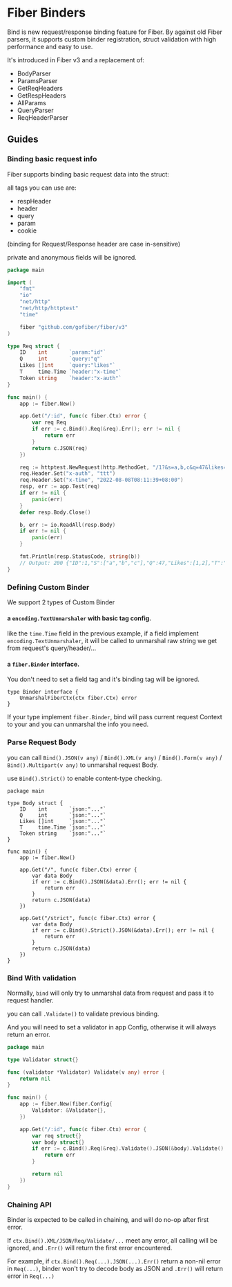 # Fiber Binders

Bind is new request/response binding feature for Fiber.
By against old Fiber parsers, it supports custom binder registration,
struct validation with high performance and easy to use.

It's introduced in Fiber v3 and a replacement of:

- BodyParser
- ParamsParser
- GetReqHeaders
- GetRespHeaders
- AllParams
- QueryParser
- ReqHeaderParser

## Guides

### Binding basic request info

Fiber supports binding basic request data into the struct:

all tags you can use are:

- respHeader
- header
- query
- param
- cookie

(binding for Request/Response header are case in-sensitive)

private and anonymous fields will be ignored.

```go
package main

import (
	"fmt"
	"io"
	"net/http"
	"net/http/httptest"
	"time"

	fiber "github.com/gofiber/fiber/v3"
)

type Req struct {
	ID    int       `param:"id"`
	Q     int       `query:"q"`
	Likes []int     `query:"likes"`
	T     time.Time `header:"x-time"`
	Token string    `header:"x-auth"`
}

func main() {
	app := fiber.New()

	app.Get("/:id", func(c fiber.Ctx) error {
		var req Req
		if err := c.Bind().Req(&req).Err(); err != nil {
			return err
		}
		return c.JSON(req)
	})

	req := httptest.NewRequest(http.MethodGet, "/1?&s=a,b,c&q=47&likes=1&likes=2", http.NoBody)
	req.Header.Set("x-auth", "ttt")
	req.Header.Set("x-time", "2022-08-08T08:11:39+08:00")
	resp, err := app.Test(req)
	if err != nil {
		panic(err)
	}
	defer resp.Body.Close()

	b, err := io.ReadAll(resp.Body)
	if err != nil {
		panic(err)
	}

	fmt.Println(resp.StatusCode, string(b))
	// Output: 200 {"ID":1,"S":["a","b","c"],"Q":47,"Likes":[1,2],"T":"2022-08-08T08:11:39+08:00","Token":"ttt"}
}

```

### Defining Custom Binder

We support 2 types of Custom Binder

#### a `encoding.TextUnmarshaler` with basic tag config.

like the `time.Time` field in the previous example, if a field implement `encoding.TextUnmarshaler`, it will be called
to
unmarshal raw string we get from request's query/header/...

#### a `fiber.Binder` interface.

You don't need to set a field tag and it's binding tag will be ignored.

```
type Binder interface {
    UnmarshalFiberCtx(ctx fiber.Ctx) error
}
```

If your type implement `fiber.Binder`, bind will pass current request Context to your and you can unmarshal the info
you need.

### Parse Request Body

you can call `Bind().JSON(v any)` / `Bind().XML(v any)` / `Bind().Form(v any)` / `Bind().Multipart(v any)`
to unmarshal request Body.

use `Bind().Strict()` to enable content-type checking.

```golang
package main

type Body struct {
	ID    int       `json:"..."`
	Q     int       `json:"..."`
	Likes []int     `json:"..."`
	T     time.Time `json:"..."`
	Token string    `json:"..."`
}

func main() {
	app := fiber.New()

	app.Get("/", func(c fiber.Ctx) error {
		var data Body
		if err := c.Bind().JSON(&data).Err(); err != nil {
			return err
		}
		return c.JSON(data)
	})

	app.Get("/strict", func(c fiber.Ctx) error {
		var data Body
		if err := c.Bind().Strict().JSON(&data).Err(); err != nil {
			return err
		}
		return c.JSON(data)
	})
}
```

### Bind With validation

Normally, `bind` will only try to unmarshal data from request and pass it to request handler.

you can call `.Validate()` to validate previous binding.

And you will need to set a validator in app Config, otherwise it will always return an error.

```go
package main

type Validator struct{}

func (validator *Validator) Validate(v any) error {
	return nil
}

func main() {
	app := fiber.New(fiber.Config{
		Validator: &Validator{},
	})

	app.Get("/:id", func(c fiber.Ctx) error {
		var req struct{}
		var body struct{}
		if err := c.Bind().Req(&req).Validate().JSON(&body).Validate().Err(); err != nil {
			return err
		}

		return nil
	})
}
```

### Chaining API

Binder is expected to be called in chaining, and will do no-op after first error.

If `ctx.Bind().XML/JSON/Req/Validate/...` meet any error, all calling will be ignored,
and `.Err()` will return the first error encountered.

For example, if `ctx.Bind().Req(...).JSON(...).Err()` return a non-nil error in `Req(...)`,
binder won't try to decode body as JSON and `.Err()` will return error in `Req(...)`
